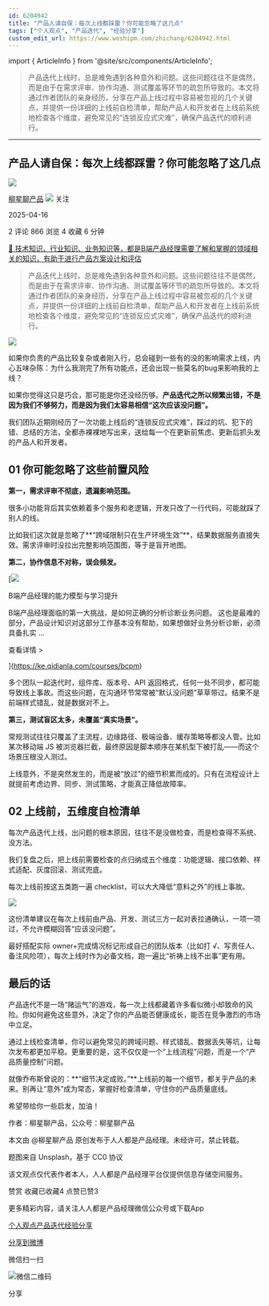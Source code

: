 ```yaml
---
id: 6204942
title: "产品人请自保：每次上线都踩雷？你可能忽略了这几点"
tags: ["个人观点", "产品迭代", "经验分享"]
custom_edit_url: https://www.woshipm.com/zhichang/6204942.html
---
```

import { ArticleInfo } from '@site/src/components/ArticleInfo';

<ArticleInfo
    author="柳星聊产品"
    authorLink="https://www.woshipm.com/u/1159493"
    published="2025-04-16"
    views={866}
    comments={2}
    collects={4}
/>

> 产品迭代上线时，总是难免遇到各种意外和问题。这些问题往往不是偶然，而是由于在需求评审、协作沟通、测试覆盖等环节的疏忽所导致的。本文将通过作者团队的亲身经历，分享在产品上线过程中容易被忽视的几个关键点，并提供一份详细的上线前自检清单，帮助产品人和开发者在上线前系统地检查各个维度，避免常见的“连锁反应式灾难”，确保产品迭代的顺利进行。

---

## 产品人请自保：每次上线都踩雷？你可能忽略了这几点

[![](https://static.woshipm.com/view/woshipm_api_def_20240801230439_7136.jpg?imageView2/1/w/72/h/72/q/100)](https://www.woshipm.com/u/1159493)

[柳星聊产品](https://www.woshipm.com/u/1159493) ![](https://static.woshipm.com/tag/1101_1@2x.png) 关注

2025-04-16

2 评论 866 浏览 4 收藏 6 分钟

[🔗 技术知识、行业知识、业务知识等，都是B端产品经理需要了解和掌握的领域相关的知识，有助于进行产品方案设计和评估](https://ke.qidianla.com/courses/bcpm)

> 产品迭代上线时，总是难免遇到各种意外和问题。这些问题往往不是偶然，而是由于在需求评审、协作沟通、测试覆盖等环节的疏忽所导致的。本文将通过作者团队的亲身经历，分享在产品上线过程中容易被忽视的几个关键点，并提供一份详细的上线前自检清单，帮助产品人和开发者在上线前系统地检查各个维度，避免常见的“连锁反应式灾难”，确保产品迭代的顺利进行。

![](https://image.woshipm.com/2023/08/28/80b91040-4554-11ee-9de9-00163e0b5ff3.jpg)

如果你负责的产品比较复杂或者刚入行，总会碰到一些有的没的影响需求上线，内心五味杂陈：为什么我测完了所有功能点，还会出现一些莫名的bug来影响我的上线？

如果你觉得这只是巧合，那可能是你还没经历够。**产品迭代之所以频繁出错，不是因为我们不够努力，而是因为我们太容易相信“这次应该没问题”。**

我们团队近期刚经历了一次功能上线后的“连锁反应式灾难”，踩过的坑、犯下的错、总结的方法，全都赤裸裸地写出来，送给每一个在更新前焦虑、更新后抓头发的产品人和开发者。

## 01 你可能忽略了这些前置风险

**第一，需求评审不彻底，遗漏影响范围。**

很多小功能背后其实依赖着多个服务和老逻辑，开发只改了一行代码，可能就踩了别人的线。

比如我们这次就是忽略了**“跨域限制只在生产环境生效”**，结果数据服务直接失效。需求评审时没拉出完整影响范围图，等于是盲开地图。

**第二，协作信息不对称，误会频发。**

[![](https://image.woshipm.com/2023/08/02/1554eea8-30e3-11ee-88e7-00163e0b5ff3.png)

B端产品经理的能力模型与学习提升

B端产品经理面临的第一大挑战，是如何正确的分析诊断业务问题。 这也是最难的部分，产品设计知识对这部分工作基本没有帮助，如果想做好业务分析诊断，必须具备扎实 ...

查看详情 >

](https://ke.qidianla.com/courses/bcpm)

多个团队一起迭代时，组件库、版本号、API 返回格式，任何一处不同步，都可能导致线上事故。而这些问题，在沟通环节常常被“默认没问题”草草带过。结果不是前端样式错乱，就是数据对不上。

**第三，测试盲区太多，未覆盖“真实场景”。**

常规测试往往只覆盖了主流程，边缘路径、极端设备、缓存策略等都没人管。比如某次移动端 JS 被浏览器拦截，最终原因是脚本顺序在某机型下被打乱——而这个场景压根没人测过。

上线意外，不是突然发生的，而是被“放过”的细节积累而成的。只有在流程设计上就提前考虑边界、同步、测试策略，才能真正降低故障率。

## 02 上线前，五维度自检清单

每次产品迭代上线，出问题的根本原因，往往不是没做检查，而是检查得不系统、没方法。

我们复盘之后，把上线前需要检查的点归纳成五个维度：功能逻辑、接口依赖、样式适配、灰度回滚、测试兜底。

每次上线前按这五类跑一遍 checklist，可以大大降低“意料之外”的线上事故。

![](https://image.woshipm.com/2025/04/15/f60f9aca-19ed-11f0-82f5-00163e09d72f.png)

这份清单建议在每次上线前由产品、开发、测试三方一起对表拉通确认，一项一项过，不允许模糊回答“应该没问题”。

最好搭配实际 owner+完成情况标记形成自己的团队版本（比如打 √、写责任人、备注风险项），每次上线时作为必备文档，跑一遍比“祈祷上线不出事”更有用。

## 最后的话

产品迭代不是一场“赌运气”的游戏，每一次上线都藏着许多看似微小却致命的风险。你如何避免这些意外，决定了你的产品能否健康成长，能否在竞争激烈的市场中立足。

通过上线检查清单，你可以避免常见的跨域问题、样式错乱、数据丢失等坑，让每次发布都更加平稳。更重要的是，这不仅仅是一个“上线流程”问题，而是一个“产品质量控制”问题。

就像乔布斯曾说的：**“细节决定成败。”**上线前的每一个细节，都关乎产品的未来。别再让“意外”成为常态，掌握好检查清单，守住你的产品质量底线。

希望带给你一些启发，加油！

作者：柳星聊产品，公众号：柳星聊产品

本文由 @柳星聊产品 原创发布于人人都是产品经理。未经许可，禁止转载。

题图来自 Unsplash，基于 CC0 协议

该文观点仅代表作者本人，人人都是产品经理平台仅提供信息存储空间服务。

赞赏 收藏已收藏4 点赞已赞3

更多精彩内容，请关注人人都是产品经理微信公众号或下载App

[个人观点](https://www.woshipm.com/tag/%e4%b8%aa%e4%ba%ba%e8%a7%82%e7%82%b9)[产品迭代](https://www.woshipm.com/tag/%e4%ba%a7%e5%93%81%e8%bf%ad%e4%bb%a3)[经验分享](https://www.woshipm.com/tag/%e7%bb%8f%e9%aa%8c%e5%88%86%e4%ba%ab)

[分享到微博](https://service.weibo.com/share/share.php?appkey=2775287854&title=产品人请自保：每次上线都踩雷？你可能忽略了这几点&url=https://www.woshipm.com/zhichang/6204942.html&pic=https://image.woshipm.com/2023/08/28/80b91040-4554-11ee-9de9-00163e0b5ff3.jpg)

微信扫一扫

![微信二维码](https://api.pwmqr.com/qrcode/create/?url=https://www.woshipm.com/zhichang/6204942.html)

分享